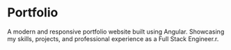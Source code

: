 # Portfolio
A modern and responsive portfolio website built using Angular. Showcasing my skills, projects, and professional experience as a Full Stack Engineer.r.

